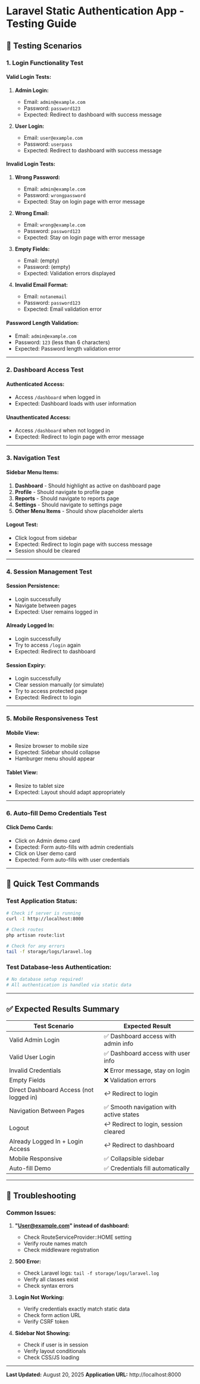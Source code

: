 # Laravel Static Authentication App - Testing Guide

## 🧪 **Testing Scenarios**

### **1. Login Functionality Test**

#### **Valid Login Tests:**
1. **Admin Login:**
   - Email: `admin@example.com`
   - Password: `password123`
   - Expected: Redirect to dashboard with success message

2. **User Login:**
   - Email: `user@example.com`
   - Password: `userpass`
   - Expected: Redirect to dashboard with success message

#### **Invalid Login Tests:**
1. **Wrong Password:**
   - Email: `admin@example.com`
   - Password: `wrongpassword`
   - Expected: Stay on login page with error message

2. **Wrong Email:**
   - Email: `wrong@example.com`
   - Password: `password123`
   - Expected: Stay on login page with error message

3. **Empty Fields:**
   - Email: (empty)
   - Password: (empty)
   - Expected: Validation errors displayed

4. **Invalid Email Format:**
   - Email: `notanemail`
   - Password: `password123`
   - Expected: Email validation error

#### **Password Length Validation:**
   - Email: `admin@example.com`
   - Password: `123` (less than 6 characters)
   - Expected: Password length validation error

---

### **2. Dashboard Access Test**

#### **Authenticated Access:**
- Access `/dashboard` when logged in
- Expected: Dashboard loads with user information

#### **Unauthenticated Access:**
- Access `/dashboard` when not logged in
- Expected: Redirect to login page with error message

---

### **3. Navigation Test**

#### **Sidebar Menu Items:**
1. **Dashboard** - Should highlight as active on dashboard page
2. **Profile** - Should navigate to profile page
3. **Reports** - Should navigate to reports page
4. **Settings** - Should navigate to settings page
5. **Other Menu Items** - Should show placeholder alerts

#### **Logout Test:**
- Click logout from sidebar
- Expected: Redirect to login page with success message
- Session should be cleared

---

### **4. Session Management Test**

#### **Session Persistence:**
- Login successfully
- Navigate between pages
- Expected: User remains logged in

#### **Already Logged In:**
- Login successfully
- Try to access `/login` again
- Expected: Redirect to dashboard

#### **Session Expiry:**
- Login successfully
- Clear session manually (or simulate)
- Try to access protected page
- Expected: Redirect to login

---

### **5. Mobile Responsiveness Test**

#### **Mobile View:**
- Resize browser to mobile size
- Expected: Sidebar should collapse
- Hamburger menu should appear

#### **Tablet View:**
- Resize to tablet size
- Expected: Layout should adapt appropriately

---

### **6. Auto-fill Demo Credentials Test**

#### **Click Demo Cards:**
- Click on Admin demo card
- Expected: Form auto-fills with admin credentials
- Click on User demo card
- Expected: Form auto-fills with user credentials

---

## 🚀 **Quick Test Commands**

### **Test Application Status:**
```bash
# Check if server is running
curl -I http://localhost:8000

# Check routes
php artisan route:list

# Check for any errors
tail -f storage/logs/laravel.log
```

### **Test Database-less Authentication:**
```bash
# No database setup required!
# All authentication is handled via static data
```

---

## ✅ **Expected Results Summary**

| Test Scenario | Expected Result |
|---------------|----------------|
| Valid Admin Login | ✅ Dashboard access with admin info |
| Valid User Login | ✅ Dashboard access with user info |
| Invalid Credentials | ❌ Error message, stay on login |
| Empty Fields | ❌ Validation errors |
| Direct Dashboard Access (not logged in) | ↩️ Redirect to login |
| Navigation Between Pages | ✅ Smooth navigation with active states |
| Logout | ↩️ Redirect to login, session cleared |
| Already Logged In + Login Access | ↩️ Redirect to dashboard |
| Mobile Responsive | ✅ Collapsible sidebar |
| Auto-fill Demo | ✅ Credentials fill automatically |

---

## 🔧 **Troubleshooting**

### **Common Issues:**

1. **"User@example.com" instead of dashboard:**
   - Check RouteServiceProvider::HOME setting
   - Verify route names match
   - Check middleware registration

2. **500 Error:**
   - Check Laravel logs: `tail -f storage/logs/laravel.log`
   - Verify all classes exist
   - Check syntax errors

3. **Login Not Working:**
   - Verify credentials exactly match static data
   - Check form action URL
   - Verify CSRF token

4. **Sidebar Not Showing:**
   - Check if user is in session
   - Verify layout conditionals
   - Check CSS/JS loading

---

**Last Updated:** August 20, 2025
**Application URL:** http://localhost:8000
